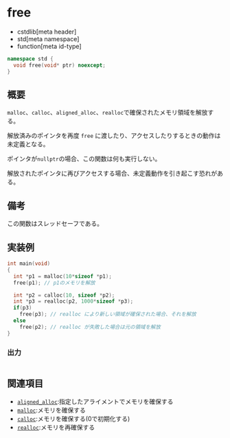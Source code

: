 # free
* cstdlib[meta header]
* std[meta namespace]
* function[meta id-type]

```cpp
namespace std {
  void free(void* ptr) noexcept;
}
```

## 概要
`malloc`、`calloc`、`aligned_alloc`、`realloc`で確保されたメモリ領域を解放する。

解放済みのポインタを再度 `free` に渡したり、アクセスしたりするときの動作は未定義となる。

ポインタが`nullptr`の場合、この関数は何も実行しない。

解放されたポインタに再びアクセスする場合、未定義動作を引き起こす恐れがある。

## 備考
この関数はスレッドセーフである。

## 実装例
```cpp example
int main(void)
{
  int *p1 = malloc(10*sizeof *p1);
  free(p1); // p1のメモリを解放

  int *p2 = calloc(10, sizeof *p2);
  int *p3 = realloc(p2, 1000*sizeof *p3);
  if(p3) 
    free(p3); // realloc により新しい領域が確保された場合、それを解放
  else
    free(p2); // realloc が失敗した場合は元の領域を解放
}
```
### 出力
```

```

## 関連項目
- [`aligned_alloc`](aligned_alloc.md):指定したアライメントでメモリを確保する
- [`malloc`](malloc.md):メモリを確保する
- [`calloc`](calloc.md):メモリを確保する(0で初期化する)
- [`realloc`](realloc.md):メモリを再確保する
